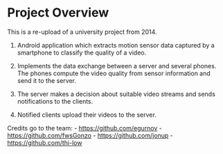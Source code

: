 Project Overview
====
This is a re-upload of a university project from 2014.

1. Android application which extracts motion sensor data captured by a smartphone to classify the quality of a video.

2. Implements the data exchange between a server and several phones. The phones compute the video quality from sensor information and send it to the server. 

3. The server makes a decision about suitable video streams and sends notifications to the clients.

4. Notified clients upload their videos to the server.

Credits go to the team: 
	- https://github.com/egurnov
	- https://github.com/fwsGonzo
	- https://github.com/jonup
	- https://github.com/thi-low